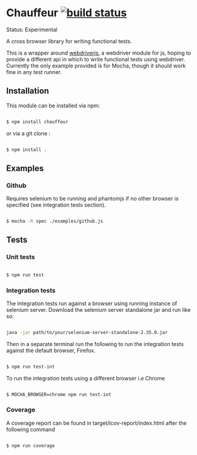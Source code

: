 # Chauffeur [![build status](https://secure.travis-ci.org/lawrencec/chauffeur.png)](http://travis-ci.org/lawrencec/chauffeur)

Status: Experimental

A cross browser library for writing functional tests.

This is a wrapper around [webdriverjs](https://github.com/camme/webdriverjs/), a webdriver module for js, hoping to provide a
different api in which to write functional tests using webdriver. Currently the only example provided is for Mocha, though it should work fine in any test runner.

## Installation

This module can be installed via npm:

``` bash

$ npm install chauffeur

```

or via a git clone :

``` bash

$ npm install .

```

## Examples

### Github

Requires selenium to be running and phantomjs if no other browser is specified (see integration tests section).

``` bash

$ mocha -R spec ./examples/github.js

```

## Tests

### Unit tests

``` bash

$ npm run test

```

### Integration tests

The integration tests run against a browser using running instance of selenium server.
Download the selenium server standalone jar and run like so:

``` bash

java -jar path/to/your/selenium-server-standalone-2.35.0.jar

```

Then in a separate terminal run the following to run the integration tests against the default browser, Firefox.

``` bash

$ npm run test-int

```

To run the integration tests using a different browser i.e Chrome

``` bash

$ MOCHA_BROWSER=chrome npm run test-int

```

### Coverage

A coverage report can be found in target/lcov-report/index.html after the following command

``` bash

$ npm run coverage

```

